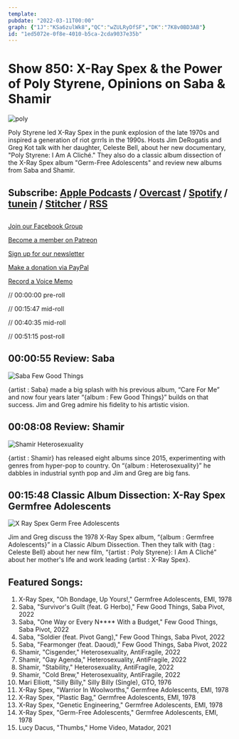 ```yaml
---
template: 
pubdate: "2022-03-11T00:00"
graph: {"1J":"KSa6zulWk8","QC":"wZULRyDfSF","DK":"7K8v0BD3AB"}
id: "1ed5072e-0f8e-4010-b5ca-2cda9037e35b"
---
```






# Show 850: X-Ray Spex & the Power of Poly Styrene, Opinions on Saba & Shamir

![poly](https://static.soundopinions.org/images/2022/mv5bmwqzyze3nmqty2u5zc00zjezltk2yzitzdjjzdk5odg4njy3xkeyxkfqcgdeqxvymtmwndc2mtc1._v1_.jpeg)

Poly Styrene led X-Ray Spex in the punk explosion of the late 1970s and inspired a generation of riot grrrls in the 1990s. Hosts Jim DeRogatis and Greg Kot talk with her daughter, Celeste Bell, about her new documentary, "Poly Styrene: I Am A Cliché." They also do a classic album dissection of the X-Ray Spex album "Germ-Free Adolescents" and review new albums from Saba and Shamir. 



## Subscribe: [Apple Podcasts](https://itunes.apple.com/us/podcast/sound-opinions/id94793843) / [Overcast](https://overcast.fm/itunes94793843/sound-opinions) / [Spotify](https://open.spotify.com/show/1kNR8YL7TBrQuRxDdS4wtU) / [tunein](https://tunein.com/podcasts/Music-Podcasts/Sound-Opinions-p60273/) / [Stitcher](http://www.stitcher.com/podcast/sound-opinions) / [RSS](https://feeds.simplecast.com/Nn6fjnB0)



## 

[Join our Facebook Group](https://bit.ly/3sivr9T)

[Become a member on Patreon](https://bit.ly/3slWZvc)

[Sign up for our newsletter](https://bit.ly/3eEvRnG)

[Make a donation via PayPal](https://bit.ly/3dmt9lU)

[Record a Voice Memo](https://bit.ly/2RyD5Ah)

// 00:00:00 pre-roll

// 00:15:47 mid-roll

// 00:40:35 mid-roll

// 00:51:15 post-roll



## 00:00:55 Review: Saba

![Saba Few Good Things](https://static.soundopinions.org/assets/850/1J3.jpg)

{artist : Saba} made a big splash with his previous album, “Care For Me” and now four years later “{album : Few Good Things}” builds on that success. Jim and Greg admire his fidelity to his artistic vision.



## 00:08:08 Review: Shamir

![Shamir Heterosexuality](https://static.soundopinions.org/assets/850/DK3.jpg)

{artist : Shamir} has released eight albums since 2015, experimenting with genres from hyper-pop to country. On “{album : Heterosexuality}” he dabbles in industrial synth pop and Jim and Greg are big fans.



## 00:15:48 Classic Album Dissection: X-Ray Spex Germfree Adolescents

![X Ray Spex Germ Free Adolescents](https://static.soundopinions.org/assets/850/QC3.jpg)

Jim and Greg discuss the 1978 X-Ray Spex album, “{album : Germfree Adolescents}” in a Classic Album Dissection. Then they talk with {tag : Celeste Bell} about her new film, “{artist : Poly Styrene}: I Am A Cliché” about her mother's life and work leading {artist : X-Ray Spex}.



## Featured Songs:

1. X-Ray Spex, "Oh Bondage, Up Yours!," Germfree Adolescents, EMI, 1978
2. Saba, "Survivor's Guilt (feat. G Herbo)," Few Good Things, Saba Pivot, 2022
3. Saba, "One Way or Every N**** With a Budget," Few Good Things, Saba Pivot, 2022
4. Saba, "Soldier (feat. Pivot Gang)," Few Good Things, Saba Pivot, 2022
5. Saba, "Fearmonger (feat. Daoud)," Few Good Things, Saba Pivot, 2022
6. Shamir, "Cisgender," Heterosexuality, AntiFragile, 2022
7. Shamir, "Gay Agenda," Heterosexuality, AntiFragile, 2022
8. Shamir, "Stability," Heterosexuality, AntiFragile, 2022
9. Shamir, "Cold Brew," Heterosexuality, AntiFragile, 2022
10. Mari Elliott, "Silly Billy," Silly Billy (Single), GTO, 1976
11. X-Ray Spex, "Warrior In Woolworths," Germfree Adolescents, EMI, 1978
12. X-Ray Spex, "Plastic Bag," Germfree Adolescents, EMI, 1978
13. X-Ray Spex, "Genetic Engineering," Germfree Adolescents, EMI, 1978
14. X-Ray Spex, "Germ-Free Adolescents," Germfree Adolescents, EMI, 1978
15. Lucy Dacus, "Thumbs," Home Video, Matador, 2021